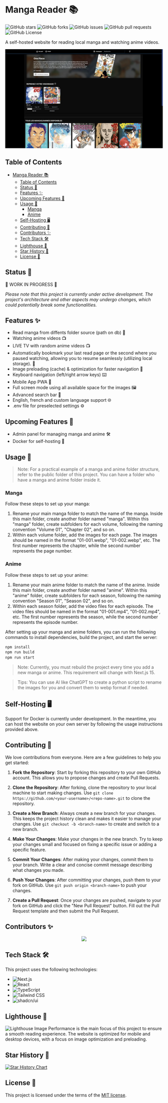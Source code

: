 # Manga Reader 📚

![GitHub stars](https://img.shields.io/github/stars/FlorianDevv/MangaRead?style=social)
![GitHub forks](https://img.shields.io/github/forks/FlorianDevv/MangaRead?style=social)
![GitHub issues](https://img.shields.io/github/issues/FlorianDevv/MangaRead)
![GitHub pull requests](https://img.shields.io/github/issues-pr/FlorianDevv/MangaRead)
![GitHub License](https://img.shields.io/github/license/FlorianDevv/MangaRead)

A self-hosted website for reading local manga and watching anime videos.

![Manga Reader](readme/image/pres.webp)

## Table of Contents

- [Manga Reader 📚](#manga-reader-)
  - [Table of Contents](#table-of-contents)
  - [Status 🚦](#status-)
  - [Features ✨](#features-)
  - [Upcoming Features 📅](#upcoming-features-)
  - [Usage 🚀](#usage-)
    - [Manga](#manga)
    - [Anime](#anime)
  - [Self-Hosting 🖥️](#self-hosting-️)
  - [Contributing 🤝](#contributing-)
  - [Contributors ✨](#contributors-)
  - [Tech Stack 🛠️](#tech-stack-️)
  - [Lighthouse 🦅](#lighthouse-)
  - [Star History 🌟](#star-history-)
  - [License 📝](#license-)

## Status 🚦

🚧 WORK IN PROGRESS 🚧

_Please note that this project is currently under active development. The project's architecture and other aspects may undergo changes, which could potentially break some functionalities._

## Features ✨

- Read manga from diffents folder source (path on db) 📖
- Watching anime videos 📺
- LIVE TV with random anime videos 📺
- Automatically bookmark your last read page or the second where you paused watching, allowing you to resume seamlessly (utilizing local storage). 📌
- Image preloading (cache) & optimization for faster navigation 🚀
- Keyboard navigation (left/right arrow keys) ⌨️
- Mobile App PWA 📱
- Full screen mode using all available space for the images 🖼️
- Advanced search bar 🔎
- English, french and custom language support 🌐
- .env file for preselected settings ⚙️

## Upcoming Features 📅

- Admin panel for managing manga and anime 🛠️
- Docker for self-hosting 🐳

## Usage 🚀

> Note: For a practical example of a manga and anime folder structure, refer to the public folder of this project. You can have a folder who have a manga and anime folder inside it.

### Manga

Follow these steps to set up your manga:

1. Rename your main manga folder to match the name of the manga. Inside this main folder, create another folder named "manga". Within this "manga" folder, create subfolders for each volume, following the naming convention "Volume 01", "Chapter 02", and so on.
2. Within each volume folder, add the images for each page. The images should be named in the format "01-001.webp", "01-002.webp", etc. The first number represents the chapter, while the second number represents the page number.

### Anime

Follow these steps to set up your anime:

1. Rename your main anime folder to match the name of the anime. Inside this main folder, create another folder named "anime". Within this "anime" folder, create subfolders for each season, following the naming convention "Season 01", "Season 02", and so on.
2. Within each season folder, add the video files for each episode. The video files should be named in the format "01-001.mp4", "01-002.mp4", etc. The first number represents the season, while the second number represents the episode number.

After setting up your manga and anime folders, you can run the following commands to install dependencies, build the project, and start the server:

```bash
npm install
npm run build
npm run start
```

> Note: Currently, you must rebuild the project every time you add a new manga or anime. This requirement will change with Next.js 15.

> Tips: You can use AI like ChatGPT to create a python script to rename the images for you and convert them to webp format if needed.

## Self-Hosting 🖥️

Support for Docker is currently under development. In the meantime, you can host the website on your own server by following the usage instructions provided above.

## Contributing 🤝

We love contributions from everyone. Here are a few guidelines to help you get started:

1. **Fork the Repository**: Start by forking this repository to your own GitHub account. This allows you to propose changes and create Pull Requests.

2. **Clone the Repository**: After forking, clone the repository to your local machine to start making changes. Use `git clone https://github.com/<your-username>/<repo-name>.git` to clone the repository.

3. **Create a New Branch**: Always create a new branch for your changes. This keeps the project history clean and makes it easier to manage your changes. Use `git checkout -b <branch-name>` to create and switch to a new branch.

4. **Make Your Changes**: Make your changes in the new branch. Try to keep your changes small and focused on fixing a specific issue or adding a specific feature.

5. **Commit Your Changes**: After making your changes, commit them to your branch. Write a clear and concise commit message describing what changes you made.

6. **Push Your Changes**: After committing your changes, push them to your fork on GitHub. Use `git push origin <branch-name>` to push your changes.

7. **Create a Pull Request**: Once your changes are pushed, navigate to your fork on GitHub and click the "New Pull Request" button. Fill out the Pull Request template and then submit the Pull Request.

## Contributors ✨

<a href="https://github.com/FlorianDevv/MangaRead/graphs/contributors" style="display: flex; justify-content: center;">
  <img src="https://contrib.rocks/image?repo=FlorianDevv/MangaRead" />
</a>

## Tech Stack 🛠️

This project uses the following technologies:

- ![Next.js](https://img.shields.io/badge/-Next.js-000000?style=flat&logo=next.js)
- ![React](https://img.shields.io/badge/-React-61DAFB?style=flat&logo=react&logoColor=white)
- ![TypeScript](https://img.shields.io/badge/-TypeScript-3178C6?style=flat&logo=typescript&logoColor=white)
- ![Tailwind CSS](https://img.shields.io/badge/-Tailwind_CSS-38B2AC?style=flat&logo=tailwind-css&logoColor=white)
- ![shadcn/ui](https://img.shields.io/badge/-Shadcn/ui-000000?style=flat&logo=shadcn/ui&logoColor=white)

## Lighthouse 🦅

![Lighthouse Image](readme/image/lighthouse.png)
Performance is the main focus of this project to ensure a smooth reading experience. The website is optimized for mobile and desktop devices, with a focus on image optimization and preloading.

## Star History 🌟

[![Star History Chart](https://api.star-history.com/svg?repos=FlorianDevv/MangaRead&type=Date)](https://star-history.com/#FlorianDevv/MangaRead&Date)
</a>

## License 📝

This project is licensed under the terms of the [MIT license](LICENSE).
